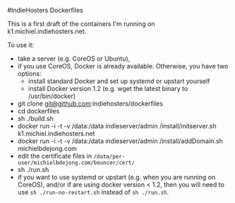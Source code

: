 #IndieHosters Dockerfiles

This is a first draft of the containers I'm running on k1.michiel.indiehosters.net.

To use it:

* take a server (e.g. CoreOS or Ubuntu),
* if you use CoreOS, Docker is already available. Otherwise, you have two options:
  * install standard Docker and set up systemd or upstart yourself
  * install Docker version 1.2 (e.g. wget the latest binary to /usr/bin/docker)
* git clone git@github.com:indiehosters/dockerfiles
* cd dockerfiles
* sh ./build.sh
* docker run -i -t -v /data:/data indieserver/admin /install/initserver.sh k1.michiel.indiehosters.net
* docker run -i -t -v /data:/data indieserver/admin /install/addDomain.sh michielbdejong.com
* edit the certificate files in `/data/per-user/michielbdejong.com/bouncer/cert/`
* sh ./run.sh
* if you want to use systemd or upstart (e.g. when you are running on CoreOS), and/or if are using docker version < 1.2, then you will need to use `sh ./run-no-restart.sh` instead of `sh ./run.sh`.

